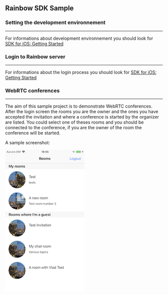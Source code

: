 ## Rainbow SDK Sample

### Setting the development environnement 
---
For informations about development environnement you should look for [SDK for iOS: Getting Started](https://hub.openrainbow.com/#/documentation/doc/sdk/ios/guides/Getting_Started)

### Login to Rainbow server
---
For informations about the login process you should look for [SDK for iOS: Getting Started](https://hub.openrainbow.com/#/documentation/doc/sdk/ios/guides/Getting_Started)

### WebRTC conferences
---
The aim of this sample project is to demonstrate WebRTC conferences. After the login screen the rooms you are the owner and the ones you have accepted the invitation and where a conference is started by the organizer are listed. You could select one of theses rooms and you should be connected to the conference, if you are the owner of the room the conference will be started.

A sample screenshot:

![screenshot](screenshot.png)

